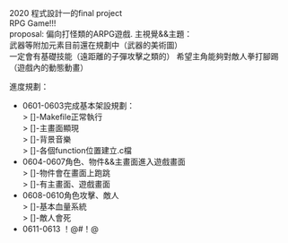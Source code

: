 2020 程式設計一的final project  
RPG Game!!!  
proposal:
偏向打怪類的ARPG遊戲. 
主視覺&&主題：  
武器等附加元素目前還在規劃中（武器的美術圖）  
一定會有基礎技能（遠距離的子彈攻擊之類的） 
希望主角能夠對敵人拳打腳踢（遊戲內的動態動畫） 


進度規劃：
*	0601-0603完成基本架設規劃：  
		> []-Makefile正常執行  
		> []-主畫面顯現  
		> []-背景音樂  
		> []-各個function位置建立.c檔  
*	0604-0607角色、物件&&主畫面進入遊戲畫面  
		> []-物件會在畫面上跑跳  
		> []-有主畫面、遊戲畫面  
*	0608-0610角色攻擊、敵人  
		> []-基本血量系統  
		> []-敵人會死  
*	0611-0613 ！@#！@  
		
